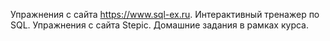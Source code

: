 Упражнения с сайта https://www.sql-ex.ru.
Интерактивный тренажер по SQL.
Упражнения с сайта Stepic.
Домашние задания в рамках курса.
